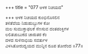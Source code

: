 +++
title = "077 ಅಳಕ ನಿಚಯದ"

+++
ಅಳಕ ನಿಚಯದ ಕುಂಭಿನೊಸಲಿನ  
ತಳಿತೆವೆಯ ನಿಡುಹುಬ್ಬುಗಳ ಕೋ  
ಮಲ ಸುಮುಕ್ತಾಫಲಕೆ ಸೆಣಸುವ ದಂತಪಂಕ್ತಿಗಳ  
ಲಲಿತಚುಬುಕದ ಚಾರುತರ ಕೆಂ  
ದಳದ ಸುಳಿನಾಭಿಯ ಸವರ್ತುಳ  
ವಿಳಸಿತೋರುದ್ವಯದ ಮುನ್ನಿನ ರೂಪ ತೋರೆಂದ     ॥77॥